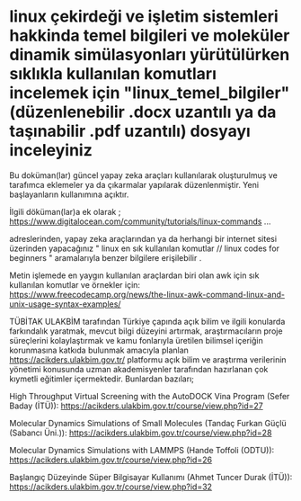 # linux çekirdeği ve işletim sistemleri hakkinda temel bilgileri ve moleküler dinamik simülasyonları yürütülürken sıklıkla kullanılan komutları incelemek için "linux_temel_bilgiler" (düzenlenebilir .docx uzantılı ya da taşınabilir .pdf uzantılı) dosyayı inceleyiniz
Bu doküman(lar) güncel yapay zeka araçları kullanılarak oluşturulmuş ve tarafımca eklemeler ya da çıkarmalar yapılarak düzenlenmiştir. Yeni başlayanların kullanımına açıktır.

İlgili döküman(lar)a ek olarak ;
https://www.digitalocean.com/community/tutorials/linux-commands
...

adreslerinden, yapay zeka araçlarından ya da herhangi bir internet sitesi üzerinden yapacağınız " linux en sık kullanılan komutlar // linux codes for beginners " aramalarıyla benzer bilgilere erişilebilir . 

Metin işlemede en yaygın kullanılan araçlardan biri olan awk için sık kullanılan komutlar ve örnekler için: https://www.freecodecamp.org/news/the-linux-awk-command-linux-and-unix-usage-syntax-examples/


TÜBİTAK ULAKBİM tarafından Türkiye çapında açık bilim ve ilgili konularda farkındalık yaratmak, mevcut bilgi düzeyini artırmak, araştırmacıların proje süreçlerini kolaylaştırmak ve kamu fonlarıyla üretilen bilimsel içeriğin korunmasına katkıda bulunmak amacıyla planlan https://acikders.ulakbim.gov.tr/ platformu açık bilim ve araştırma verilerinin yönetimi konusunda uzman akademisyenler tarafından hazırlanan çok kıymetli eğitimler içermektedir. Bunlardan bazıları;

High Throughput Virtual Screening with the AutoDOCK Vina Program (Sefer Baday (İTÜ)): https://acikders.ulakbim.gov.tr/course/view.php?id=27

Molecular Dynamics Simulations of Small Molecules (Tandaç Furkan Güçlü (Sabancı Üni.)): https://acikders.ulakbim.gov.tr/course/view.php?id=28 

Molecular Dynamics Simulations with LAMMPS (Hande Toffoli (ODTU)): https://acikders.ulakbim.gov.tr/course/view.php?id=26

Başlangıç Düzeyinde Süper Bilgisayar Kullanımı (Ahmet Tuncer Durak (İTÜ)): https://acikders.ulakbim.gov.tr/course/view.php?id=32



